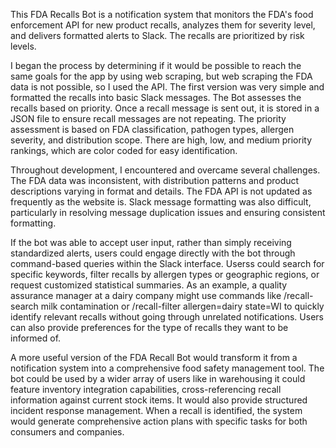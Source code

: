 This FDA Recalls Bot is a notification system that monitors the FDA's food enforcement API for new product recalls, analyzes them for severity level, and delivers formatted alerts to Slack. The recalls are prioritized by risk levels. 

I began the process by determining if it would be possible to reach the same goals for the app by using web scraping, but web scraping the FDA data is not possible, so I used the API. The first version was very simple and formatted the recalls into basic Slack messages. The Bot assesses the recalls based on priority. Once a recall message is sent out, it is stored in a JSON file to ensure recall messages are not repeating. The priority assessment is based on FDA classification, pathogen types, allergen severity, and distribution scope. There are high, low, and medium priority rankings, which are color coded for easy identification. 

Throughout development, I encountered and overcame several challenges. The FDA data was inconsistent, with distribution patterns and product descriptions varying in format and details. The FDA API is not updated as frequently as the website is. Slack message formatting was also difficult, particularly in resolving message duplication issues and ensuring consistent formatting. 

If the bot was able to accept user input, rather than simply receiving standardized alerts, users could engage directly with the bot through command-based queries within the Slack interface. Userss could search for specific keywords, filter recalls by allergen types or geographic regions, or request customized statistical summaries. As an example, a quality assurance manager at a dairy company might use commands like /recall-search milk contamination or /recall-filter allergen=dairy state=WI to quickly identify relevant recalls without going through unrelated notifications. Users can also provide preferences for the type of recalls they want to be informed of. 

A more useful version of the FDA Recall Bot would transform it from a notification system into a comprehensive food safety management tool. The bot could be used by a wider array of users like in warehousing it could feature inventory integration capabilities, cross-referencing recall information against current stock items. It would also provide structured incident response management. When a recall is identified, the system would generate comprehensive action plans with specific tasks for both consumers and companies. 